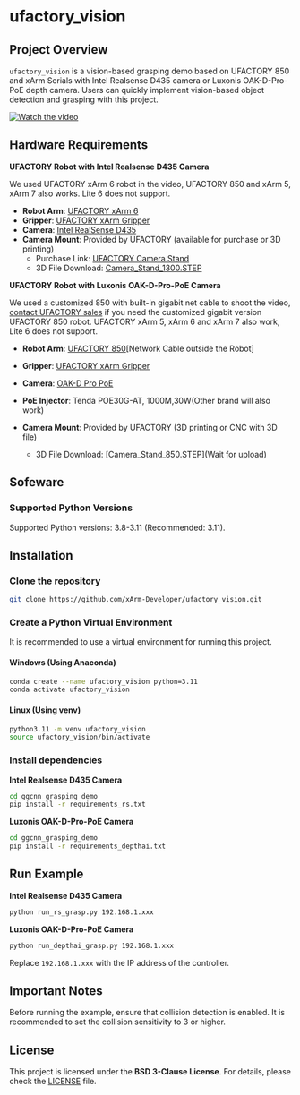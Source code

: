 # ufactory\_vision

## Project Overview

`ufactory_vision` is a vision-based grasping demo based on UFACTORY 850 and xArm Serials with Intel Realsense D435 camera or Luxonis OAK-D-Pro-PoE depth camera. Users can quickly implement vision-based object detection and grasping with this project.

[![Watch the video](https://img.youtube.com/vi/ijnuqsNcfUY/0.jpg)](https://www.youtube.com/watch?v=ijnuqsNcfUY)





## Hardware Requirements


**UFACTORY Robot with Intel Realsense D435 Camera** 

We used UFACTORY xArm 6 robot in the video, UFACTORY 850 and xArm 5, xArm 7 also works. Lite 6 does not support.

- **Robot Arm**: [UFACTORY xArm 6](https://www.ufactory.cc/products/xarm)
- **Gripper**: [UFACTORY xArm Gripper](https://www.ufactory.cc/product-page/ufactory-xarm-gripper/)
- **Camera**: [Intel RealSense D435](https://www.intelrealsense.com/depth-camera-d435/)
- **Camera Mount**: Provided by UFACTORY (available for purchase or 3D printing)
  - Purchase Link: [UFACTORY Camera Stand](https://www.ufactory.cc/product-page/ufactory-xarm-camera-stand/)
  - 3D File Download: [Camera\_Stand\_1300.STEP](https://www.ufactory.cc/wp-content/uploads/2024/05/CameraStand_1300.zip) 



**UFACTORY Robot with Luxonis OAK-D-Pro-PoE Camera**

We used a customized 850 with built-in gigabit net cable to shoot the video, [contact UFACTORY sales](https://www.ufactory.cc/contact-us/) if you need the customized gigabit version UFACTORY 850 robot. UFACTORY xArm 5, xArm 6 and xArm 7 also work, Lite 6 does not support.

- **Robot Arm**: [UFACTORY 850](https://www.ufactory.cc/ufactory-850/)[Network Cable outside the Robot]
- **Gripper**: [UFACTORY xArm Gripper](https://www.ufactory.cc/product-page/ufactory-xarm-gripper/)
- **Camera**: [OAK-D Pro PoE](https://shop.luxonis.com/products/oak-d-pro-poe?variant=42469208883423)

- **PoE Injector**: Tenda POE30G-AT, 1000M,30W(Other brand will also work)
- **Camera Mount**: Provided by UFACTORY (3D printing or CNC with 3D file)
  - 3D File Download: [Camera\_Stand\_850.STEP](Wait for upload) 




## Sofeware 

### Supported Python Versions

Supported Python versions: 3.8-3.11 (Recommended: 3.11).

## Installation

### Clone the repository

```bash
git clone https://github.com/xArm-Developer/ufactory_vision.git
```

### Create a Python Virtual Environment

It is recommended to use a virtual environment for running this project.

#### **Windows (Using Anaconda)**

```bash
conda create --name ufactory_vision python=3.11
conda activate ufactory_vision
```

#### **Linux (Using venv)**

```bash
python3.11 -m venv ufactory_vision
source ufactory_vision/bin/activate
```

### Install dependencies

**Intel Realsense D435 Camera**
```bash
cd ggcnn_grasping_demo
pip install -r requirements_rs.txt
```
**Luxonis OAK-D-Pro-PoE Camera**
```bash
cd ggcnn_grasping_demo
pip install -r requirements_depthai.txt
```

## Run Example 

**Intel Realsense D435 Camera**

```bash
python run_rs_grasp.py 192.168.1.xxx
```

**Luxonis OAK-D-Pro-PoE Camera**

```bash
python run_depthai_grasp.py 192.168.1.xxx
```


Replace `192.168.1.xxx` with the IP address of the controller.

## Important Notes

Before running the example, ensure that collision detection is enabled. It is recommended to set the collision sensitivity to 3 or higher.

## License

This project is licensed under the **BSD 3-Clause License**. For details, please check the [LICENSE](LICENSE) file.

